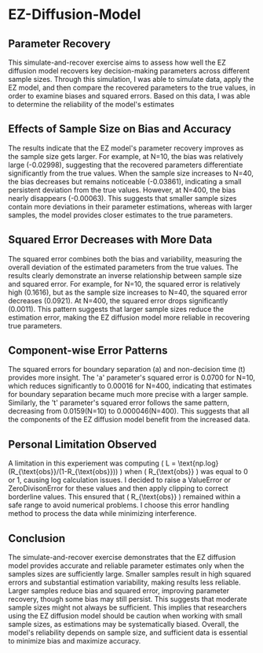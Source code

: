 # EZ-Diffusion-Model

## Parameter Recovery
This simulate-and-recover exercise aims to assess how well the EZ diffusion model recovers key decision-making parameters across different sample sizes. Through this simulation, I was able to simulate data, apply the EZ model, and then compare the recovered parameters to the true values, in order to examine biases and squared errors. Based on this data, I was able to determine the reliability of the model's estimates 

## Effects of Sample Size on Bias and Accuracy
The results indicate that the EZ model's parameter recovery improves as the sample size gets larger. For example, at N=10, the bias was relatively large (-0.02998), suggesting that the recovered parameters differentiate significantly from the true values. When the sample size increases to N=40, the bias decreases but remains noticeable (-0.03861), indicating a small persistent deviation from the true values. However, at N=400, the bias nearly disappears (-0.00063). This suggests that smaller sample sizes contain more deviations in their parameter estimations, whereas with larger samples, the model provides closer estimates to the true parameters.  
## Squared Error Decreases with More Data
The squared error combines both the bias and variability, measuring the overall deviation of the estimated parameters from the true values. The results clearly demonstrate an inverse relationship between sample size and squared error. For example, for N=10, the squared error is relatively high (0.1616), but as the sample size increases to N=40, the squared error decreases (0.0921). At N=400, the squared error drops significantly (0.0011). This pattern suggests that larger sample sizes reduce the estimation error, making the EZ diffusion model more reliable in recovering true parameters. 
## Component-wise Error Patterns
The squared errors for boundary separation (a) and non-decision time (t) provides more insight. The 'a' parameter's squared error is 0.0700 for N=10, which reduces significantly to 0.00016 for N=400, indicating that estimates for boundary separation became much more precise with a larger sample. Similarly, the 't' parameter's squared error follows the same pattern, decreasing from 0.0159(N=10) to 0.000046(N=400). This suggests that all the components of the EZ diffusion model benefit from the increased data. 
## Personal Limitation Observed
A limitation in this experiement was computing \( L = \text{np.log}(R_{\text{obs}}/(1-R_{\text{obs}})) \) when \( R_{\text{obs}} \) was equal to 0 or 1, causing log calculation issues. I decided to raise a ValueError or ZeroDivisonError for these values and then apply clipping to correct borderline values. This ensured that \( R_{\text{obs}} \) remained within a safe range to avoid numerical problems. I choose this error handling method to process the data while minimizing interference.
## Conclusion
The simulate-and-recover exercise demonstrates that the EZ diffusion model provides accurate and reliable parameter estimates only when the samples sizes are sufficiently large. Smaller samples result in high squared errors and substantial estimation variability, making results less reliable. Larger samples reduce bias and squared error, improving parameter recovery, though some bias may still persist. This suggests that moderate sample sizes might not always be sufficient. This implies that researchers using the EZ diffusion model should be caution when working with small sample sizes, as estimations may be systematically biased. Overall, the model's reliability depends on sample size, and sufficient data is essential to minimize bias and maximize accuracy. 